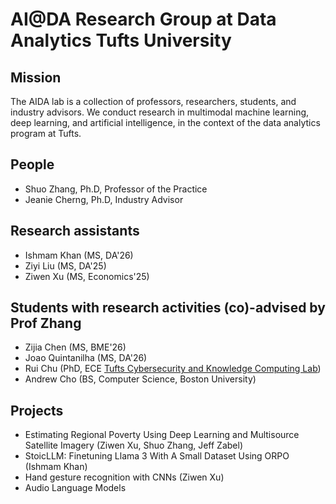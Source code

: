 # AI@DA Research Group at Data Analytics Tufts University

## Mission
The AIDA lab is a collection of professors, researchers, students, and industry advisors. We conduct research in multimodal machine learning, deep learning, and artificial intelligence, in the context of the data analytics program at Tufts. 

## People
- Shuo Zhang, Ph.D, Professor of the Practice
- Jeanie Cherng, Ph.D, Industry Advisor

## Research assistants
- Ishmam Khan (MS, DA'26)
- Ziyi Liu (MS, DA'25)
- Ziwen Xu (MS, Economics'25)

## Students with research activities (co)-advised by Prof Zhang
- Zijia Chen (MS, BME'26)
- Joao Quintanilha (MS, DA'26)
- Rui Chu (PhD, ECE [Tufts Cybersecurity and Knowledge Computing Lab](https://laogroup.ece.tufts.edu/team/))
- Andrew Cho (BS, Computer Science, Boston University)

## Projects
- Estimating Regional Poverty Using Deep Learning and Multisource 
Satellite Imagery (Ziwen Xu, Shuo Zhang, Jeff Zabel)
- StoicLLM: Finetuning Llama 3 With A Small Dataset Using ORPO (Ishmam Khan)
- Hand gesture recognition with CNNs (Ziwen Xu)
- Audio Language Models


